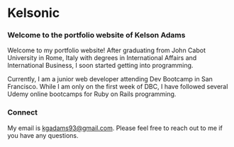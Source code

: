 # Kelsonic
### Welcome to the portfolio website of Kelson Adams

Welcome to my portfolio website! After graduating from John Cabot University in 
Rome, Italy with degrees in International Affairs and International Business, 
I soon started getting into programming.

Currently, I am a junior web developer attending Dev Bootcamp in San Francisco. 
While I am only on the first week of DBC, I have followed several Udemy online bootcamps 
for Ruby on Rails programming.

### Connect

My email is kgadams93@gmail.com. Please feel free to reach out to me if you have any questions.